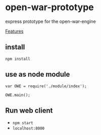 # open-war-prototype
express prototype for the open-war-engine
 
[Features](/wiki/)

## install
`npm install`

## use as node module

```
var OWE = require('./module/index');

OWE.main();
```

## Run web client
- `npm start`
- `localhost:8000`
